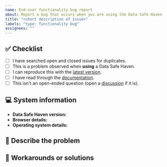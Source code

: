```yaml
---
name: End-user functionality bug report
about: Report a bug that occurs when you are using the Data Safe Haven
title: "<short description of issue>"
labels: "type: functionality bug"
assignees: ""
---
```


## :white_check_mark: Checklist

<!--
Before reporting a problem please check the following. Replace the empty checkboxes [ ] below with checked ones [x] accordingly.
-->

- [ ] I have searched open and closed issues for duplicates.
- [ ] This is a problem observed when **using** a Data Safe Haven.
- [ ] I can reproduce this with the [latest version](https://github.com/alan-turing-institute/data-safe-haven/releases).
- [ ] I have read through the [documentation](https://alan-turing-institute.github.io/data-safe-haven/).
- [ ] This isn't an open-ended question (open a [discussion](https://github.com/alan-turing-institute/data-safe-haven/discussions) if it is).

## :computer: System information

- **Data Safe Haven version:** <!-- Which version of the Data Safe Haven are you using: 3.0.0, 3.1.1 etc. -->
- **Browser details:** <!-- Which browser are you using? Which version of that browser? -->
- **Operating system details:** <!-- Which operating system are you using: Windows, Linux, macOS etc.? Which version of that OS? -->

## :no_entry_sign: Describe the problem

<!--
What happens now and (if relevant) an explanation of why this is incorrect
-->

## :steam_locomotive: Workarounds or solutions

<!--
OPTIONAL: Do you have any ideas about how to fix the problem or work around it?
-->
